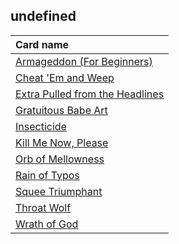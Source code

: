 ## undefined

| Card name |
| :-------- |
| [Armageddon (For Beginners)](https://github.com/mtgenius/uncube/raw/master/cards/extra-pulled/armageddon-for-beginners.png) |
| [Cheat 'Em and Weep](https://github.com/mtgenius/uncube/raw/master/cards/extra-pulled/cheat-em-and-weep.png) |
| [Extra Pulled from the Headlines](https://github.com/mtgenius/uncube/raw/master/cards/extra-pulled/extra-pulled-from-the-headlines.png) |
| [Gratuitous Babe Art](https://github.com/mtgenius/uncube/raw/master/cards/extra-pulled/gratuitous-babe-art.png) |
| [Insecticide](https://github.com/mtgenius/uncube/raw/master/cards/extra-pulled/insecticide.png) |
| [Kill Me Now, Please](https://github.com/mtgenius/uncube/raw/master/cards/extra-pulled/kill-me-now-please.png) |
| [Orb of Mellowness](https://github.com/mtgenius/uncube/raw/master/cards/extra-pulled/orb-of-mellowness.png) |
| [Rain of Typos](https://github.com/mtgenius/uncube/raw/master/cards/extra-pulled/rain-of-typos.png) |
| [Squee Triumphant](https://github.com/mtgenius/uncube/raw/master/cards/extra-pulled/squee-triumphant.png) |
| [Throat Wolf](https://github.com/mtgenius/uncube/raw/master/cards/extra-pulled/throat-wolf.png) |
| [Wrath of God](https://github.com/mtgenius/uncube/raw/master/cards/extra-pulled/wrath-of-god.png) |
